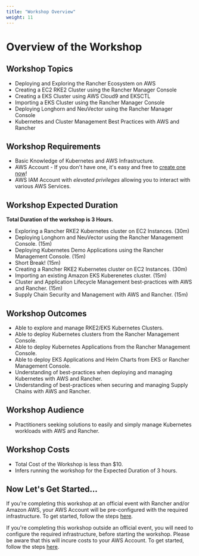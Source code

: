 ```yaml
---
title: "Workshop Overview"
weight: 11
---
```


# Overview of the Workshop

## Workshop Topics
* Deploying and Exploring the Rancher Ecosystem on AWS
* Creating a EC2 RKE2 Cluster using the Rancher Manager Console
* Creating a EKS Cluster using AWS Cloud9 and EKSCTL
* Importing a EKS Cluster using the Rancher Manager Console
* Deploying Longhorn and NeuVector using the Rancher Manager Console
* Kubernetes and Cluster Management Best Practices with AWS and Rancher


## Workshop Requirements
* Basic Knowledge of Kubernetes and AWS Infrastructure.
* AWS Account - If you don't have one, it's easy and free to [create one now](https://aws.amazon.com/)!
* AWS IAM Account with *elevated privileges* allowing you to interact with various AWS Services.


## Workshop Expected Duration
**Total Duration of the workshop is 3 Hours.**
  * Exploring a Rancher RKE2 Kubernetes cluster on EC2 Instances. (30m)
  * Deploying Longhorn and NeuVector using the Rancher Management Console. (15m)
  * Deploying Kubernetes Demo Applications using the Rancher Management Console. (15m)
  * Short Break! (15m)
  * Creating a Rancher RKE2 Kubernetes cluster on EC2 Instances. (30m)
  * Importing an existing Amazon EKS Kuberenetes cluster. (15m)
  * Cluster and Application Lifecycle Management best-practices with AWS and Rancher. (15m)
  * Supply Chain Security and Management with AWS and Rancher. (15m)


## Workshop Outcomes
* Able to explore and manage RKE2/EKS Kubernetes Clusters.
* Able to deploy Kubernetes clusters from the Rancher Management Console.
* Able to deploy Kubernetes Applications from the Rancher Management Console.
* Able to deploy EKS Applications and Helm Charts from EKS or Rancher Management Console.
* Understanding of best-practices when deploying and managing Kubernetes with AWS and Rancher.
* Understanding of best-practices when securing and managing Supply Chains with AWS and Rancher.


## Workshop Audience
* Practitioners seeking solutions to easily and simply manage Kubernetes workloads with AWS and Rancher.


## Workshop Costs
* Total Cost of the Workshop is less than $10. 
* Infers running the workshop for the Expected Duration of 3 hours.


## Now Let's Get Started...

If you're completing this workshop at an official event with Rancher and/or Amazon AWS, your AWS Account will be pre-configured with the required infrastructure. To get started, follow the steps [here](/content/10-introduction/12-workshop-environment/index.en.md#for-official-event-workshops).

If you're completing this workshop outside an official event, you will need to configure the required infrastructure, before starting the workshop. Please be aware that this will incure costs to your AWS Account. To get started, follow the steps [here](/content/10-introduction/12-workshop-environment/index.en.md#for-outside-official-events).
